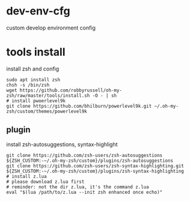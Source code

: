 # dev-env-cfg
custom develop environment config

# tools install
install zsh and config

```sehll
sudo apt install zsh
chsh -s /bin/zsh
wget https://github.com/robbyrussell/oh-my-zsh/raw/master/tools/install.sh -O - | sh
# install pwoerlevel9k
git clone https://github.com/bhilburn/powerlevel9k.git ~/.oh-my-zsh/custom/themes/powerlevel9k
```
## plugin
install zsh-autosuggestions, syntax-highlight
```shell
git clone https://github.com/zsh-users/zsh-autosuggestions ${ZSH_CUSTOM:-~/.oh-my-zsh/custom}/plugins/zsh-autosuggestions
git clone https://github.com/zsh-users/zsh-syntax-highlighting.git ${ZSH_CUSTOM:-~/.oh-my-zsh/custom}/plugins/zsh-syntax-highlighting
# install z.lua
# please download z.lua first
# reminder: not the dir z.lua, it's the command z.lua
eval "$(lua /path/to/z.lua --init zsh enhanced once echo)"
```

